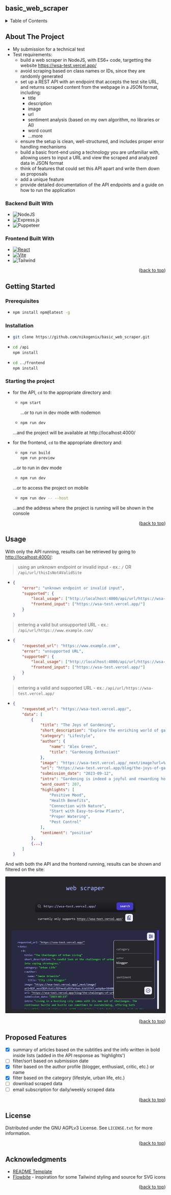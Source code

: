 <!-- README Template thanks to: https://github.com/othneildrew/Best-README-Template -->

<a name="readme-top"></a>

<!-- TABLE OF CONTENTS -->

## basic_web_scraper

<div>
    <details>
      <summary>Table of Contents</summary>
      <ul>
        <li><a href="#about-the-project">About The Project</a></li>
        <li><a href="#getting-started">Getting Started</a></li>
        <li><a href="#usage">Usage</a></li>
        <li><a href="#proposed-features">Proposed Features</a></li>
        <li><a href="#license">License</a></li>
        <li><a href="#acknowledgments">Acknowledgments</a></li>
      </ul>
    </details>
</div>

<!-- ABOUT THE PROJECT -->

## About The Project

-   My submission for a technical test
-   Test requirements:
    -   build a web scraper in NodeJS, with ES6+ code, targetting the website https://wsa-test.vercel.app/
    -   avoid scraping based on class names or IDs, since they are randomly generated
    -   set up a REST API with an endpoint that accepts the test site URL, and returns scraped content from the webpage in a JSON format, including:
        -   title
        -   description
        -   image
        -   url
        -   sentiment analysis (based on my own algorithm, no libraries or AI)
        -   word count
        -   ...more
    -   ensure the setup is clean, well-structured, and includes proper error handling mechanisms
    -   build a basic front-end using a technology you are unfamiliar with, allowing users to input a URL and view the scraped and analyzed data in JSON format
    -   think of features that could set this API apart and write them down as proposals
    -   add a unique feature
    -   provide detailed documentation of the API endpoints and a guide on how to run the application

### Backend Built With

<!-- BADGES -->
<!-- https://ileriayo.github.io/markdown-badges/ -->

-   ![NodeJS](https://img.shields.io/badge/node.js-6DA55F?style=for-the-badge&logo=node.js&logoColor=white)
-   ![Express.js](https://img.shields.io/badge/express.js-%23404d59.svg?style=for-the-badge&logo=express&logoColor=%2361DAFB)
-   ![Puppeteer](https://img.shields.io/badge/puppeteer-005942?style=for-the-badge&logo=puppeteer)

### Frontend Built With

-   [![React](https://img.shields.io/badge/React-20232A?style=for-the-badge&logo=react&logoColor=61DAFB)](https://react.dev/)
-   [![Vite](https://img.shields.io/badge/vite-%23646CFF.svg?style=for-the-badge&logo=vite&logoColor=white)](https://vitejs.dev/)
-   ![Tailwind](https://img.shields.io/badge/tailwind-%2338B2AC.svg?style=for-the-badge&logo=tailwind-css&logoColor=white)

<p align="right">(<a href="#readme-top">back to top</a>)</p>

<!-- GETTING STARTED -->

## Getting Started

### Prerequisites

-   ```sh
    npm install npm@latest -g
    ```

### Installation

-   ```sh
    git clone https://github.com/nikogenix/basic_web_scraper.git
    ```
-   ```sh
    cd /api
    npm install
    ```
-   ```sh
    cd ../frontend
    npm install
    ```

### Starting the project

-   for the API, `cd` to the appropriate directory and:

    -   ```sh
        npm start
        ```

        ...or to run in dev mode with nodemon

    -   ```sh
        npm run dev
        ```

    ...and the project will be available at http://localhost:4000/

-   for the frontend, `cd` to the appropriate directory and:

    -   ```sh
        npm run build
        npm run preview
        ```

    ...or to run in dev mode

    -   ```sh
        npm run dev
        ```

    ...or to access the project on mobile

    -   ```sh
        npm run dev -- --host
        ```

    ...and the address where the project is running will be shown in the console

    <p align="right">(<a href="#readme-top">back to top</a>)</p>

<!-- USAGE EXAMPLES -->

## Usage

With only the API running, results can be retrieved by going to [http://localhost:4000/](http://localhost:4000/):

> using an unknown endpoint or invalid input - ex.: `/` OR `/api/url/thisIsNotAValidSite`

-   ```json
    {
    	"error": "unknown endpoint or invalid input",
    	"supported": {
    		"local_usage": ["http://localhost:4000/api/url/https://wsa-test.vercel.app/"],
    		"frontend_input": ["https://wsa-test.vercel.app/"]
    	}
    }
    ```

> entering a valid but unsupported URL - ex.: `/api/url/https://www.example.com/`

-   ```json
    {
    	"requested_url": "https://www.example.com",
    	"error": "unsupported URL",
    	"supported": {
    		"local_usage": ["http://localhost:4000/api/url/https://wsa-test.vercel.app/"],
    		"frontend_input": ["https://wsa-test.vercel.app/"]
    	}
    }
    ```

> entering a valid and supported URL - ex.: `/api/url/https://wsa-test.vercel.app/`

-   ```json
    {
    	"requested_url": "https://wsa-test.vercel.app/",
    	"data": [
    		{
    			"title": "The Joys of Gardening",
    			"short_description": "Explore the enriching world of gardening and discover its positive impact on mood and well-being.",
    			"category": "Lifestyle",
    			"author": {
    				"name": "Alex Green",
    				"title": "Gardening Enthusiast"
    			},
    			"image": "https://wsa-test.vercel.app/_next/image?url=%2F_next%2Fstatic%2Fmedia%2Fgarden.8d6b6c5f.webp&w=3840&q=75",
    			"url": "https://wsa-test.vercel.app/blog/the-joys-of-gardening",
    			"submission_date": "2023-09-12",
    			"intro": "Gardening is indeed a joyful and rewarding hobby. It is not just an activity but a form of art that brings happiness and a positive vibe to your surroundings. Let's delve into the serene world of gardening and the plethora of benefits it brings along.",
    			"word_count": 207,
    			"highlights": [
    				"Positive Mood",
    				"Health Benefits",
    				"Connection with Nature",
    				"Start with Easy-to-Grow Plants",
    				"Proper Watering",
    				"Pest Control"
    			],
    			"sentiment": "positive"
    		},
    		{...}
    	]
    }
    ```

And with both the API and the frontend running, results can be shown and filtered on the site:

<p align="center">
  <img src="./web_scraper_demo.JPG" alt="project frontend demo"/>
</p>

<p align="right">(<a href="#readme-top">back to top</a>)</p>

<!-- PROPOSED FEATURES -->

## Proposed Features

-   [x] summary of articles based on the subtitles and the info written in bold inside lists (added in the API response as 'highlights')
-   [ ] filter/sort based on submission date
-   [x] filter based on the author profile (blogger, enthusiast, critic, etc.) or name
-   [x] filter based on the category (lifestyle, urban life, etc.)
-   [ ] download scraped data
-   [ ] email subscription for daily/weekly scraped data

<p align="right">(<a href="#readme-top">back to top</a>)</p>

<!-- LICENSE -->

## License

Distributed under the GNU AGPLv3 License. See `LICENSE.txt` for more information.

<p align="right">(<a href="#readme-top">back to top</a>)</p>

<!-- ACKNOWLEDGMENTS -->

## Acknowledgments

-   [README Template](https://github.com/othneildrew/Best-README-Template)
-   [Flowbite](https://flowbite.com/) - inspiration for some Tailwind styling and source for SVG icons

<p align="right">(<a href="#readme-top">back to top</a>)</p>
